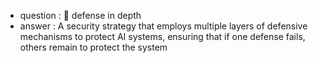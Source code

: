 - question : 🏰 defense in depth
- answer : A security strategy that employs multiple layers of defensive mechanisms to protect AI systems, ensuring that if one defense fails, others remain to protect the system